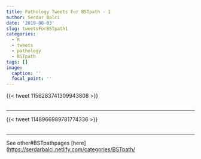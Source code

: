 ```yaml
---
title: Pathology Tweets For BSTpath - 1
author: Serdar Balci
date: '2019-08-03'
slug: tweetsForBSTpath1
categories:
  - R
  - tweets
  - pathology
  - BSTpath
tags: []
image:
  caption: ''
  focal_point: ''
---
```



{{< tweet 1156283741309943808 >}}
<br>
<br>
<hr>
{{< tweet 1148966989781774336 >}}
<br>
<br>
<hr>


See other#BSTpathpages [here](https://serdarbalci.netlify.com/categories/BSTpath/
